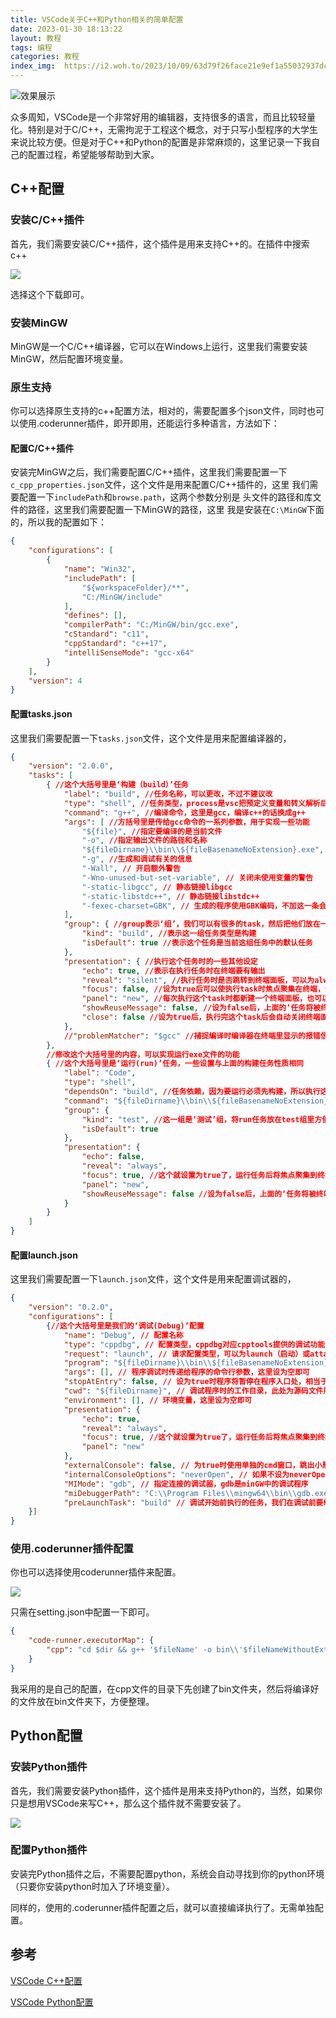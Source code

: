 ```yaml
---
title: VSCode关于C++和Python相关的简单配置
date: 2023-01-30 18:13:22
layout: 教程
tags: 编程
categories: 教程
index_img:  https://i2.woh.to/2023/10/09/63d79f26face21e9ef1a55032937dc17bf6e83ba.webp
---
```


![效果展示](https://pic.imgdb.cn/item/63d7a080face21e9ef1cd5a8.jpg)

众多周知，VSCode是一个非常好用的编辑器，支持很多的语言，而且比较轻量化。特别是对于C/C++，无需拘泥于工程这个概念，对于只写小型程序的大学生来说比较方便。但是对于C++和Python的配置是非常麻烦的，这里记录一下我自己的配置过程，希望能够帮助到大家。
<!--more-->

## C++配置

### 安装C/C++插件

首先，我们需要安装C/C++插件，这个插件是用来支持C++的。在插件中搜索c++

![](https://pic.imgdb.cn/item/63d79b3eface21e9ef133336.jpg)

选择这个下载即可。

### 安装MinGW

MinGW是一个C/C++编译器，它可以在Windows上运行，这里我们需要安装
MinGW，然后配置环境变量。

### 原生支持

你可以选择原生支持的c++配置方法，相对的，需要配置多个json文件，同时也可以使用.coderunner插件，即开即用，还能运行多种语言，方法如下：

#### 配置C/C++插件

安装完MinGW之后，我们需要配置C/C++插件，这里我们需要配置一下
`c_cpp_properties.json`文件，这个文件是用来配置C/C++插件的，这里
我们需要配置一下`includePath`和`browse.path`，这两个参数分别是
头文件的路径和库文件的路径，这里我们需要配置一下MinGW的路径，这里
我是安装在`C:\MinGW`下面的，所以我的配置如下：

```json
{
    "configurations": [
        {
            "name": "Win32",
            "includePath": [
                "${workspaceFolder}/**",
                "C:/MinGW/include"
            ],
            "defines": [],
            "compilerPath": "C:/MinGW/bin/gcc.exe",
            "cStandard": "c11",
            "cppStandard": "c++17",
            "intelliSenseMode": "gcc-x64"
        }
    ],
    "version": 4
}
```

#### 配置tasks.json

这里我们需要配置一下`tasks.json`文件，这个文件是用来配置编译器的，

```json
{
    "version": "2.0.0",
    "tasks": [
        { //这个大括号里是‘构建（build）’任务
            "label": "build", //任务名称，可以更改，不过不建议改
            "type": "shell", //任务类型，process是vsc把预定义变量和转义解析后直接全部传给command；shell相当于先打开shell再输入命令，所以args还会经过shell再解析一遍
            "command": "g++", //编译命令，这里是gcc，编译c++的话换成g++
            "args": [ //方括号里是传给gcc命令的一系列参数，用于实现一些功能
                "${file}", //指定要编译的是当前文件
                "-o", //指定输出文件的路径和名称
                "${fileDirname}\\bin\\${fileBasenameNoExtension}.exe", //承接上一步的-o，让可执行文件输出到源码文件所在的文件夹下的bin文件夹内，并且让它的名字和源码文件相同
                "-g", //生成和调试有关的信息
                "-Wall", // 开启额外警告
                "-Wno-unused-but-set-variable", // 关闭未使用变量的警告
                "-static-libgcc", // 静态链接libgcc
                "-static-libstdc++", // 静态链接libstdc++
                "-fexec-charset=GBK", // 生成的程序使用GBK编码，不加这一条会导致Win下输出中文乱码
            ],
            "group": { //group表示‘组’，我们可以有很多的task，然后把他们放在一个‘组’里
                "kind": "build", //表示这一组任务类型是构建
                "isDefault": true //表示这个任务是当前这组任务中的默认任务
            },
            "presentation": { //执行这个任务时的一些其他设定
                "echo": true, //表示在执行任务时在终端要有输出
                "reveal": "silent", //执行任务时是否跳转到终端面板，可以为always，silent，never
                "focus": false, //设为true后可以使执行task时焦点聚集在终端，但对编译来说，设为true没有意义，因为运行的时候才涉及到输入
                "panel": "new", //每次执行这个task时都新建一个终端面板，也可以设置为shared，共用一个面板，不过那样会出现‘任务将被终端重用’的提示，比较烦人
                "showReuseMessage": false, //设为false后，上面的‘任务将被终端重用’提示就不会出现了
                "close": false //设为true后，执行完这个task后会自动关闭终端面板
            },
            //"problemMatcher": "$gcc" //捕捉编译时编译器在终端里显示的报错信息，将其显示在vscode的‘问题’面板里
        },
        //修改这个大括号里的内容，可以实现运行exe文件的功能
        { //这个大括号里是‘运行(run)’任务，一些设置与上面的构建任务性质相同
            "label": "Code",
            "type": "shell",
            "dependsOn": "build", //任务依赖，因为要运行必须先构建，所以执行这个任务前必须先执行build任务，
            "command": "${fileDirname}\\bin\\${fileBasenameNoExtension}.exe", //执行exe文件，只需要指定这个exe文件在哪里就好
            "group": {
                "kind": "test", //这一组是‘测试’组，将run任务放在test组里方便我们用快捷键执行
                "isDefault": true
            },
            "presentation": {
                "echo": false,
                "reveal": "always",
                "focus": true, //这个就设置为true了，运行任务后将焦点聚集到终端，方便进行输入
                "panel": "new",
                "showReuseMessage": false //设为false后，上面的‘任务将被终端重用’提示就不会出现了
            }
        }
    ]
}
```

#### 配置launch.json


这里我们需要配置一下`launch.json`文件，这个文件是用来配置调试器的，

```json
{
    "version": "0.2.0",
    "configurations": [
        {//这个大括号里是我们的‘调试(Debug)’配置
            "name": "Debug", // 配置名称
            "type": "cppdbg", // 配置类型，cppdbg对应cpptools提供的调试功能；可以认为此处只能是cppdbg
            "request": "launch", // 请求配置类型，可以为launch（启动）或attach（附加）
            "program": "${fileDirname}\\bin\\${fileBasenameNoExtension}.exe", // 将要进行调试的程序的路径
            "args": [], // 程序调试时传递给程序的命令行参数，这里设为空即可
            "stopAtEntry": false, // 设为true时程序将暂停在程序入口处，相当于在main上打断点
            "cwd": "${fileDirname}", // 调试程序时的工作目录，此处为源码文件所在目录
            "environment": [], // 环境变量，这里设为空即可
            "presentation": {
                "echo": true,
                "reveal": "always",
                "focus": true, //这个就设置为true了，运行任务后将焦点聚集到终端，方便进行输入
                "panel": "new"
            },
            "externalConsole": false, // 为true时使用单独的cmd窗口，跳出小黑框；设为false则是用vscode的内置终端，建议用内置终端
            "internalConsoleOptions": "neverOpen", // 如果不设为neverOpen，调试时会跳到“调试控制台”选项卡，新手调试用不到
            "MIMode": "gdb", // 指定连接的调试器，gdb是minGW中的调试程序
            "miDebuggerPath": "C:\\Program Files\\mingw64\\bin\\gdb.exe", // 指定调试器所在路径，如果你的minGW装在别的地方，则要改成你自己的路径，注意间隔是\\
            "preLaunchTask": "build" // 调试开始前执行的任务，我们在调试前要编译构建。与tasks.json的label相对应，名字要一样
    }]
}
```
### 使用.coderunner插件配置

你也可以选择使用coderunner插件来配置。

![](https://pic.imgdb.cn/item/63d79c08face21e9ef14b98f.jpg)

只需在setting.json中配置一下即可。

```json
{
    "code-runner.executorMap": {
        "cpp": "cd $dir && g++ '$fileName' -o bin\\'$fileNameWithoutExt' -fexec-charset=gbk && .\\bin\\'$fileNameWithoutExt'",
    }
}
```

我采用的是自己的配置，在cpp文件的目录下先创建了bin文件夹，然后将编译好的文件放在bin文件夹下，方便整理。


## Python配置

### 安装Python插件

首先，我们需要安装Python插件，这个插件是用来支持Python的，当然，如果你
只是想用VSCode来写C++，那么这个插件就不需要安装了。

![](https://pic.imgdb.cn/item/63d79cedface21e9ef1653fb.jpg)

### 配置Python插件

安装完Python插件之后，不需要配置python，系统会自动寻找到你的python环境（只要你安装python时加入了环境变量）。

同样的，使用的.coderunner插件配置之后，就可以直接编译执行了。无需单独配置。

## 参考

[VSCode C++配置](https://blog.csdn.net/qq_41855420/article/details/103201100)

[VSCode Python配置](https://blog.csdn.net/qq_41855420/article/details/103201100)
